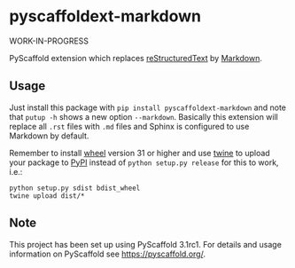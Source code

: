 # pyscaffoldext-markdown

WORK-IN-PROGRESS

PyScaffold extension which replaces [reStructuredText] by [Markdown].

## Usage

Just install this package with `pip install pyscaffoldext-markdown`
and note that `putup -h` shows a new option `--markdown`.
Basically this extension will replace all `.rst` files with `.md` files and
Sphinx is configured to use Markdown by default.

Remember to install [wheel] version 31 or higher and use [twine] to upload your
package to [PyPI] instead of `python setup.py release` for this to work, i.e.:
```commandline
python setup.py sdist bdist_wheel
twine upload dist/*
```

## Note

This project has been set up using PyScaffold 3.1rc1. For details and usage
information on PyScaffold see https://pyscaffold.org/.

[reStructuredText]: http://docutils.sourceforge.net/rst.html
[Markdown]: https://daringfireball.net/projects/markdown/
[twine]: https://twine.readthedocs.io/
[PyPI]: https://pypi.org/
[wheel]: https://wheel.readthedocs.io/
